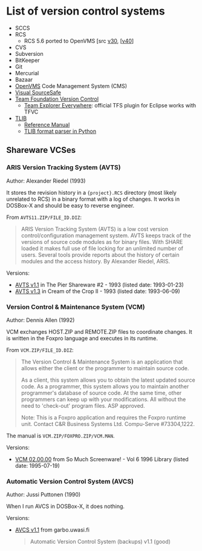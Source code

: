 # List of version control systems

- SCCS
- RCS
  - RCS 5.6 ported to OpenVMS [src [v30](https://www.digiater.nl/openvms/freeware/v30/rcs/),
    [[v40](https://www.digiater.nl/openvms/freeware/v40/rcs/)]
- CVS
- Subversion
- BitKeeper
- Git
- Mercurial
- Bazaar
- [OpenVMS](https://en.wikipedia.org/wiki/OpenVMS#Development_tools)
  Code Management System (CMS)
- [Visual SourceSafe](https://en.wikipedia.org/wiki/Visual_SourceSafe)
- [Team Foundation Version Control](https://en.wikipedia.org/wiki/Azure_DevOps_Server#TFVC)
  - [Team Explorer Everywhere](https://github.com/microsoft/team-explorer-everywhere):
    official TFS plugin for Eclipse works with TFVC
- [TLIB](https://www.burtonsys.com/)
  - [Reference Manual](https://www.burtonsys.com/tlib_doc.pdf)
  - [TLIB format parser in Python](https://code.activestate.com/recipes/576729-simple-version-control/)

## Shareware VCSes

### ARIS Version Tracking System (AVTS)

Author: Alexander Riedel (1993)

It stores the revision history in a `{project}.RCS` directory (most likely
unrelated to RCS) in a binary format with a log of changes. It works in DOSBox-X
and should be easy to reverse engineer.

From `AVTS11.ZIP/FILE_ID.DIZ`:

> ARIS Version Tracking System (AVTS) is a low cost version
> control/configuration management system. AVTS keeps track of the versions of
> source code modules as for binary files. With SHARE loaded it makes full use
> of file locking for an unlimited number of users. Several tools provide
> reports about the history of certain modules and the access history. By
> Alexander Riedel, ARIS.

Versions:
- [AVTS v1.1](http://annex.retroarchive.org/cdrom/pier-02/038A/AVTS11.ZIP)
  in The Pier Shareware #2 - 1993 (listed date: 1993-01-23)
- [AVTS v1.3](http://annex.retroarchive.org/cdrom/cotc-ii/PROGRAM/AVTS13.ZIP)
  in Cream of the Crop II - 1993 (listed date: 1993-06-09)

### Version Control & Maintenance System (VCM)

Author: Dennis Allen (1992)

VCM exchanges HOST.ZIP and REMOTE.ZIP files to coordinate changes. It is written
in the Foxpro language and executes in its runtime.

From `VCM.ZIP/FILE_ID.DIZ`:

> The Version Control & Maintenance System is an application that allows
> either the client or the programmer to maintain source code.
>
> As a client, this system allows you to obtain the latest updated source
> code.  As a programmer, this system allows you to maintain another
> programmer's database of source code.  At the same time, other programmers
> can keep up with your modifications.  All without the need to 'check-out'
> program files.  ASP approved.
>
> Note:  This is a Foxpro application and requires the Foxpro runtime unit.
>        Contact C&R Business Systems Ltd. Compu-Serve #73304,1222.

The manual is `VCM.ZIP/FOXPRO.ZIP/VCM.MAN`.

Versions:
- [VCM 02.00.00](http://annex.retroarchive.org/cdrom/smsw-vol6/PROG/VCM.ZIP)
  from So Much Screenware! - Vol 6 1996 Library (listed date: 1995-07-19)

### Automatic Version Control System (AVCS)

Author: Jussi Puttonen (1990)

When I run AVCS in DOSBox-X, it does nothing.

Versions:
- [AVCS v1.1](http://www.retroarchive.org/cdrom/garbo_dos/sysutil/avcs11.zip)
  from garbo.uwasi.fi
  > Automatic Version Control System (backups) v1.1 (good)
